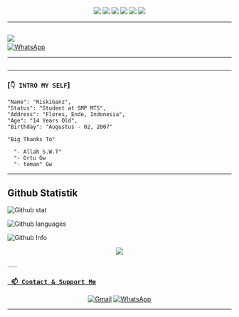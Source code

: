 <p align="center">
  <img src="https://img.shields.io/badge/-JavaScript-black?style=flat-square&logo=javascript" />
  <img src="https://img.shields.io/badge/-Node.js-black?style=flat-square&logo=Node.js" />
  <img src="https://img.shields.io/badge/-HTML5-black?style=flat-square&logo=html5&logoColor=e34f26" />
  <img src="https://img.shields.io/badge/-CSS3-black?style=flat-square&logo=css3&logoColor=1572b6" />
  <img src="https://img.shields.io/badge/-Git-black?style=flat-square&logo=git" />
  <img src="https://img.shields.io/badge/-GitHub-black?style=flat-square&logo=github" /> <br>
</p>

___
```
```
 <a href="https://github.com/RiskiRj"><img src="https://cardivo.vercel.app/api?name=RiskiRj Dev&description=Hi, i'm RiskiRj and i'm just a newbie programmer nice to meet you all 🤗&image=https://telegra.ph/file/09d23565eb7e9979c8a62.jpg&usqp=CAU&backgroundColor=%23ecf0f1&instagram=@RiskiGanz_&github=RiskiRj&pattern=leaf&colorPattern=%23eaeaea" /><a> <br />
<a href="https://api.whatsapp.com/send?phone=6281339888334&text=p+,+banh+sv+no+gw:v" target="_blank"><img src="https://img.shields.io/badge/Whatsapp-%808080.svg?&style=flat-square&logo=Whatsapp&logoColor=white" alt="WhatsApp"></a>

___

```
```
___

### [`👇 INTRO MY SELF`]
```
"Name": "RiskiGanz",
"Status": "Student at SMP MTS",
"Address": "Flores, Ende, Indonesia",
"Age": "14 Years Old",
"Birthday": "Augustus - 02, 2007"
   
"Big Thanks To"

  "- Allah S.W.T"
  "- Ortu Gw
  "- teman" Gw
```
___
   
 
  
  ## Github Statistik

![Github stat](https://github-readme-stats.vercel.app/api?username=RiskiRj&theme=highcontrast&show_icons=true) 

![Github languages](https://github-readme-stats.vercel.app/api/top-langs/?username=RiskiRj&theme=great-gatsby)

![Github Info](https://github-profile-summary-cards.vercel.app/api/cards/profile-details?username=RiskiRj&theme=monokai)
  
  
<p align="center">
  <a href="https://github.com/RiskiRj"><img src="https://github-profile-trophy.vercel.app/?username=RiskiRj&theme=radical&margin-w=20&no-bg=true&no-frame=false" /><a>
</p>
    
    ___

### [` 📫 Contact & Support Me`](https://api.whatsapp.com/send?phone=6281339888334text=Assalamualaikum+Bang) 

    
<p align="center">
<a href="RiskiGaming54@gmail.com" target="_blank"><img src="https://img.shields.io/badge/Gmail-D14836?style=flat-square&logo=gmail&logoColor=white" alt="Gmail"></a>
<a href="https://api.whatsapp.com/send?phone=6281339888334&text=p+,+banh+sv+no+gw:v" target="_blank"><img src="https://img.shields.io/badge/Whatsapp-%808080.svg?&style=flat-square&logo=Whatsapp&logoColor=white" alt="WhatsApp"></a>
</p>

___
